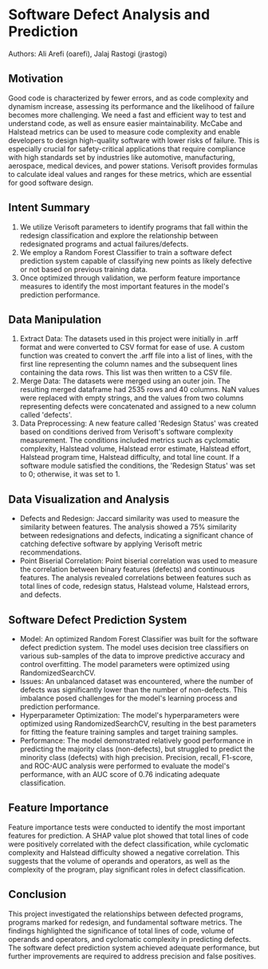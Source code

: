 # Software Defect Analysis and Prediction

Authors: Ali Arefi (oarefi), Jalaj Rastogi (jrastogi)

## Motivation
Good code is characterized by fewer errors, and as code complexity and dynamism increase, assessing its performance and the likelihood of failure becomes more challenging. We need a fast and efficient way to test and understand code, as well as ensure easier maintainability. McCabe and Halstead metrics can be used to measure code complexity and enable developers to design high-quality software with lower risks of failure. This is especially crucial for safety-critical applications that require compliance with high standards set by industries like automotive, manufacturing, aerospace, medical devices, and power stations. Verisoft provides formulas to calculate ideal values and ranges for these metrics, which are essential for good software design.

## Intent Summary
1. We utilize Verisoft parameters to identify programs that fall within the redesign classification and explore the relationship between redesignated programs and actual failures/defects.
2. We employ a Random Forest Classifier to train a software defect prediction system capable of classifying new points as likely defective or not based on previous training data.
3. Once optimized through validation, we perform feature importance measures to identify the most important features in the model's prediction performance.

## Data Manipulation
1. Extract Data: The datasets used in this project were initially in .arff format and were converted to CSV format for ease of use. A custom function was created to convert the .arff file into a list of lines, with the first line representing the column names and the subsequent lines containing the data rows. This list was then written to a CSV file.
2. Merge Data: The datasets were merged using an outer join. The resulting merged dataframe had 2535 rows and 40 columns. NaN values were replaced with empty strings, and the values from two columns representing defects were concatenated and assigned to a new column called 'defects'.
3. Data Preprocessing: A new feature called 'Redesign Status' was created based on conditions derived from Verisoft's software complexity measurement. The conditions included metrics such as cyclomatic complexity, Halstead volume, Halstead error estimate, Halstead effort, Halstead program time, Halstead difficulty, and total line count. If a software module satisfied the conditions, the 'Redesign Status' was set to 0; otherwise, it was set to 1.

## Data Visualization and Analysis
- Defects and Redesign: Jaccard similarity was used to measure the similarity between features. The analysis showed a 75% similarity between redesignations and defects, indicating a significant chance of catching defective software by applying Verisoft metric recommendations.
- Point Biserial Correlation: Point biserial correlation was used to measure the correlation between binary features (defects) and continuous features. The analysis revealed correlations between features such as total lines of code, redesign status, Halstead volume, Halstead errors, and defects.

## Software Defect Prediction System
- Model: An optimized Random Forest Classifier was built for the software defect prediction system. The model uses decision tree classifiers on various sub-samples of the data to improve predictive accuracy and control overfitting. The model parameters were optimized using RandomizedSearchCV.
- Issues: An unbalanced dataset was encountered, where the number of defects was significantly lower than the number of non-defects. This imbalance posed challenges for the model's learning process and prediction performance.
- Hyperparameter Optimization: The model's hyperparameters were optimized using RandomizedSearchCV, resulting in the best parameters for fitting the feature training samples and target training samples.
- Performance: The model demonstrated relatively good performance in predicting the majority class (non-defects), but struggled to predict the minority class (defects) with high precision. Precision, recall, F1-score, and ROC-AUC analysis were performed to evaluate the model's performance, with an AUC score of 0.76 indicating adequate classification.

## Feature Importance
Feature importance tests were conducted to identify the most important features for prediction. A SHAP value plot showed that total lines of code were positively correlated with the defect classification, while cyclomatic complexity and Halstead difficulty showed a negative correlation. This suggests that the volume of operands and operators, as well as the complexity of the program, play significant roles in defect classification.

## Conclusion
This project investigated the relationships between defected programs, programs marked for redesign, and fundamental software metrics. The findings highlighted the significance of total lines of code, volume of operands and operators, and cyclomatic complexity in predicting defects. The software defect prediction system achieved adequate performance, but further improvements are required to address precision and false positives.
